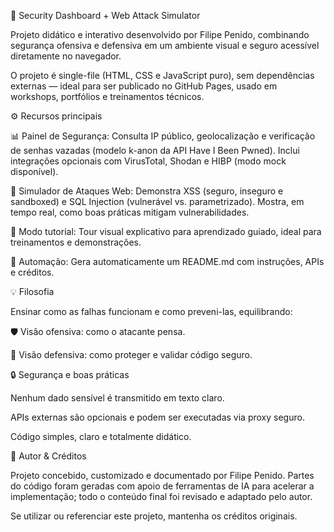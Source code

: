 🧠 Security Dashboard + Web Attack Simulator

Projeto didático e interativo desenvolvido por Filipe Penido, combinando segurança ofensiva e defensiva em um ambiente visual e seguro acessível diretamente no navegador.

O projeto é single-file (HTML, CSS e JavaScript puro), sem dependências externas — ideal para ser publicado no GitHub Pages, usado em workshops, portfólios e treinamentos técnicos.

⚙️ Recursos principais

📊 Painel de Segurança:
Consulta IP público, geolocalização e verificação de senhas vazadas (modelo k-anon da API Have I Been Pwned).
Inclui integrações opcionais com VirusTotal, Shodan e HIBP (modo mock disponível).

🧪 Simulador de Ataques Web:
Demonstra XSS (seguro, inseguro e sandboxed) e SQL Injection (vulnerável vs. parametrizado).
Mostra, em tempo real, como boas práticas mitigam vulnerabilidades.

📘 Modo tutorial:
Tour visual explicativo para aprendizado guiado, ideal para treinamentos e demonstrações.

📄 Automação:
Gera automaticamente um README.md com instruções, APIs e créditos.

💡 Filosofia

Ensinar como as falhas funcionam e como preveni-las, equilibrando:

🛡️ Visão ofensiva: como o atacante pensa.

🔐 Visão defensiva: como proteger e validar código seguro.

🔒 Segurança e boas práticas

Nenhum dado sensível é transmitido em texto claro.

APIs externas são opcionais e podem ser executadas via proxy seguro.

Código simples, claro e totalmente didático.

👤 Autor & Créditos

Projeto concebido, customizado e documentado por Filipe Penido.
Partes do código foram geradas com apoio de ferramentas de IA para acelerar a implementação; todo o conteúdo final foi revisado e adaptado pelo autor.

Se utilizar ou referenciar este projeto, mantenha os créditos originais.
